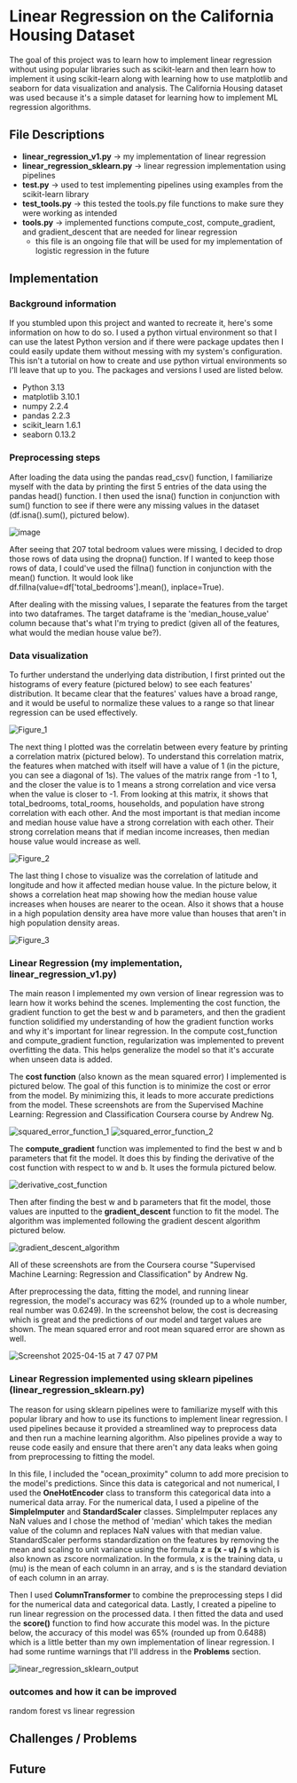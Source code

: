 # Linear Regression on the California Housing Dataset

The goal of this project was to learn how to implement linear regression without using popular libraries such as scikit-learn and then learn how to implement it using 
scikit-learn along with learning how to use matplotlib and seaborn for data visualization and analysis. The California Housing dataset was used because it's a simple
dataset for learning how to implement ML regression algorithms. 

## File Descriptions

- **linear_regression_v1.py** -> my implementation of linear regression 
- **linear_regression_sklearn.py** -> linear regression implementation using pipelines
- **test.py** -> used to test implementing pipelines using examples from the scikit-learn library
- **test_tools.py** -> this tested the tools.py file functions to make sure they were working as intended
- **tools.py** -> implemented functions compute_cost, compute_gradient, and gradient_descent that are needed for linear regression
  - this file is an ongoing file that will be used for my implementation of logistic regression in the future
 
## Implementation

### Background information

If you stumbled upon this project and wanted to recreate it, here's some information on how to do so. I used a python virtual environment so that I can use the latest Python
version and if there were package updates then I could easily update them without messing with my system's configuration. This isn't a tutorial on how to create and use 
python virtual environments so I'll leave that up to you. The packages and versions I used are listed below.

- Python 3.13
- matplotlib 3.10.1
- numpy 2.2.4
- pandas 2.2.3
- scikit_learn 1.6.1
- seaborn 0.13.2

### Preprocessing steps

After loading the data using the pandas read_csv() function, I familiarize myself with the data by printing the first 5 entries of the data using the pandas head() function. 
I then used the isna() function in conjunction with sum() function to see if there were any missing values in the dataset (df.isna().sum(), pictured below).

![image](https://github.com/user-attachments/assets/4050852b-0a78-42f1-a4db-85660f5d0cf3)

After seeing that 207 total bedroom values were missing, I decided to drop those rows of data using the dropna() function. If I wanted to keep those rows of data, I could've used
the fillna() function in conjunction with the mean() function. It would look like df.fillna(value=df['total_bedrooms'].mean(), inplace=True).

After dealing with the missing values, I separate the features from the target into two dataframes. The target dataframe is the 'median_house_value' column because that's what
I'm trying to predict (given all of the features, what would the median house value be?). 

### Data visualization

To further understand the underlying data distribution, I first printed out the histograms of every feature (pictured below) to see each features' distribution. 
It became clear that the features' values have a broad range, and it would be useful to normalize these values to a range so that linear regression can be 
used effectively.

![Figure_1](https://github.com/user-attachments/assets/3eaf2141-49cd-4b6f-83ae-057e7c0bb525)

The next thing I plotted was the correlatin between every feature by printing a correlation matrix (pictured below). To understand this correlation matrix, the
features when matched with itself will have a value of 1 (in the picture, you can see a diagonal of 1s). The values of the matrix range from -1 to 1, and the closer
the value is to 1 means a strong correlation and vice versa when the value is closer to -1. From looking at this matrix, it shows that total_bedrooms, total_rooms, 
households, and population have strong correlation with each other. And the most important is that median income and median house value have a strong correlation
with each other. Their strong correlation means that if median income increases, then median house value would increase as well. 

![Figure_2](https://github.com/user-attachments/assets/a157c3ee-84fd-46d4-a0e3-85961e139889)

The last thing I chose to visualize was the correlation of latitude and longitude and how it affected median house value. In the picture below, it shows a correlation
heat map showing how the median house value increases when houses are nearer to the ocean. Also it shows that a house in a high population density area have more value
than houses that aren't in high population density areas.

![Figure_3](https://github.com/user-attachments/assets/7b58f4cd-194d-4a93-bf2e-181018ab418e)


### Linear Regression (my implementation, linear_regression_v1.py)

The main reason I implemented my own version of linear regression was to learn how it works behind the scenes. Implementing the cost function, the gradient function to get
the best w and b parameters, and then the gradient function solidified my understanding of how the gradient function works and why it's important for linear regression.
In the compute cost_function and compute_gradient function, regularization was implemented to prevent overfitting the data. This helps generalize the model so that it's 
accurate when unseen data is added.

The **cost function** (also known as the mean squared error) I implemented is pictured below. The goal of this function is to minimize the cost or error from the model. By
minimizing this, it leads to more accurate predictions from the model. These screenshots are from the Supervised Machine Learning: Regression and Classification Coursera
course by Andrew Ng. 

![squared_error_function_1](https://github.com/user-attachments/assets/db8d15a2-a9c8-4406-b424-ed8b32046f28)
![squared_error_function_2](https://github.com/user-attachments/assets/a5780e3f-3c0c-470f-83a6-62c37555baf3)

The **compute_gradient** function was implemented to find the best w and b parameters that fit the model. It does this by finding the derivative of the cost function 
with respect to w and b. It uses the formula pictured below.

![derivative_cost_function](https://github.com/user-attachments/assets/1e080fe1-9af4-42c4-9a86-9487ad8b8231)

Then after finding the best w and b parameters that fit the model, those values are inputted to the **gradient_descent** function to fit the model. The algorithm was
implemented following the gradient descent algorithm pictured below.

![gradient_descent_algorithm](https://github.com/user-attachments/assets/aa087b2f-a0b5-4b70-96af-309db6121bc0)

All of these screenshots are from the Coursera course "Supervised Machine Learning: Regression and Classification" by Andrew Ng.

After preprocessing the data, fitting the model, and running linear regression, the model's accuracy was 62% (rounded up to a whole number, real number was 0.6249).
In the screenshot below, the cost is decreasing which is great and the predictions of our model and target values are shown. The mean squared error and root mean squared
error are shown as well. 

![Screenshot 2025-04-15 at 7 47 07 PM](https://github.com/user-attachments/assets/d30ffb74-a8b8-41a1-8cfc-4f9fcd4eb618)


### Linear Regression implemented using sklearn pipelines (**linear_regression_sklearn.py**)

The reason for using sklearn pipelines were to familiarize myself with this popular library and how to use its functions to implement linear regression. I used pipelines
because it provided a streamlined way to preprocess data and then run a machine learning algorithm. Also pipelines provide a way to reuse code easily and ensure that 
there aren't any data leaks when going from preprocessing to fitting the model. 

In this file, I included the "ocean_proximity" column to add more precision to the model's predictions. Since this data is categorical and not numerical, I used the
**OneHotEncoder** class to transform this categorical data into a numerical data array. For the numerical data, I used a pipeline of the **SimpleImputer** and 
**StandardScaler** classes. SimpleImputer replaces any NaN values and I chose the method of 'median' which takes the median value of the column and replaces NaN values
with that median value. StandardScaler performs standardization on the features by removing the mean and scaling to unit variance using the formula **z = (x - u) / s**
which is also known as zscore normalization. In the formula, x is the training data, u (mu) is the mean of each column in an array, and s is the standard deviation of each
column in an array. 

Then I used **ColumnTransformer** to combine the preprocessing steps I did for the numerical data and categorical data. Lastly, I created a pipeline to run linear regression
on the processed data. I then fitted the data and used the **score()** function to find how accurate this model was. In the picture below, the accuracy of this model was 
65% (rounded up from 0.6488) which is a little better than my own implementation of linear regression. I had some runtime warnings that I'll address in the **Problems** section.

![linear_regression_sklearn_output](https://github.com/user-attachments/assets/47f8e7e9-a9a3-47ac-852a-e81bff371ed3)

### outcomes and how it can be improved
random forest vs linear regression

## Challenges / Problems

## Future 

